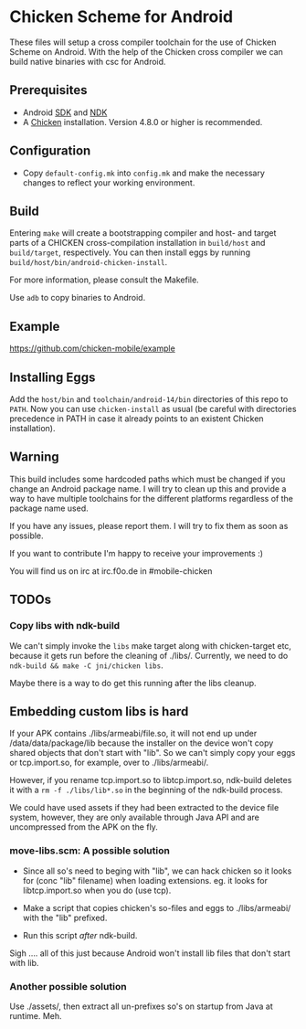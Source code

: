 # Chicken Scheme for Android

These files will setup a cross compiler toolchain for the use of Chicken Scheme on Android. With the help of the Chicken cross compiler we can build native binaries with csc for Android.

## Prerequisites

* Android [SDK](http://developer.android.com/sdk/) and [NDK](http://developer.android.com/tools/sdk/ndk/)
* A [Chicken](http://code.call-cc.org) installation. Version 4.8.0 or higher is recommended.

## Configuration

* Copy `default-config.mk` into `config.mk` and make the necessary changes to reflect your working environment.

## Build

Entering `make` will create a bootstrapping compiler and host- and target parts of a CHICKEN cross-compilation installation in `build/host` and `build/target`, respectively. You can then install eggs by running `build/host/bin/android-chicken-install`.

For more information, please consult the Makefile.

Use `adb` to copy binaries to Android.

## Example

https://github.com/chicken-mobile/example

## Installing Eggs

Add the `host/bin` and `toolchain/android-14/bin` directories of this repo to `PATH`. Now you can use `chicken-install` as usual (be careful with directories precedence in PATH in case it already points to an existent Chicken installation).

## Warning

This build includes some hardcoded paths which must be changed if you change an Android package name. I will try to clean up this and provide a way to have multiple toolchains for the different platforms regardless of the package name used.

If you have any issues, please report them. I will try to fix them as soon as possible.

If you want to contribute I'm happy to receive your improvements :)

You will find us on irc at irc.f0o.de in #mobile-chicken

## TODOs

### Copy libs with ndk-build

We can't simply invoke the `libs` make target along with
chicken-target etc, because it gets run before the cleaning of
./libs/. Currently, we need to do `ndk-build && make -C jni/chicken
libs`.

Maybe there is a way to do get this running after the libs cleanup.

## Embedding custom libs is hard

If your APK contains ./libs/armeabi/file.so, it will not end up under
/data/data/package/lib because the installer on the device won't copy
shared objects that don't start with "lib". So we can't simply copy
your eggs or tcp.import.so, for example, over to ./libs/armeabi/.

However, if you rename tcp.import.so to libtcp.import.so, ndk-build deletes
it with a `rm -f ./libs/lib*.so` in the beginning of the ndk-build
process.

We could have used assets if they had been extracted to the device
file system, however, they are only available through Java API and are
uncompressed from the APK on the fly.

### move-libs.scm: A possible solution

- Since all so's need to beging with "lib", we can hack chicken so it
  looks for (conc "lib" filename) when loading extensions. eg. it
  looks for libtcp.import.so when you do (use tcp).

- Make a script that copies chicken's so-files and eggs to
  ./libs/armeabi/ with the "lib" prefixed.

- Run this script *after* ndk-build.

Sigh .... all of this just because Android won't install lib files
that don't start with lib.

### Another possible solution

Use ./assets/, then extract all un-prefixes so's on startup from Java
at runtime. Meh.
